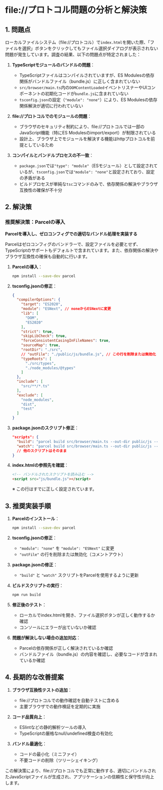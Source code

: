 # file://プロトコル問題の分析と解決策

## 1. 問題点

ローカルファイルシステム（file://プロトコル）で`index.html`を開いた際、「ファイルを選択」ボタンをクリックしてもファイル選択ダイアログが表示されない問題が発生しています。調査の結果、以下の問題点が特定されました：

1. **TypeScriptモジュールのバンドルの問題**：
   - TypeScriptファイルはコンパイルされていますが、ES Modulesの依存関係がバンドルファイル（bundle.js）に正しく含まれていない
   - `src/browser/main.ts`内の`DOMContentLoaded`イベントリスナーやUIコンポーネントの初期化コードが`bundle.js`に含まれていない
   - `tsconfig.json`の設定（`"module": "none"`）により、ES Modulesの依存関係解決が適切に行われていない

2. **file://プロトコルでのモジュールの問題**：
   - ブラウザのセキュリティ制約により、file://プロトコルでは一部のJavaScript機能（特にES Modulesのimport/export）が制限されている
   - 設計上、ブラウザ上でモジュールを解決する機能はhttpプロトコルを前提としているため

3. **コンパイルとバンドルプロセスの不一致**：
   - `package.json`では`"type": "module"`（ESモジュール）として設定されているが、`tsconfig.json`では`"module": "none"`と設定されており、設定の矛盾がある
   - ビルドプロセスが単純な`tsc`コマンドのみで、依存関係の解決やブラウザ互換性の確保が不十分

## 2. 解決策

### 推奨解決策：Parcelの導入

**Parcelを導入し、ゼロコンフィグでの適切なバンドル処理を実装する**

Parcelはゼロコンフィグのバンドラーで、設定ファイルを必要とせず、TypeScriptのサポートもデフォルトで含まれています。また、依存関係の解決やブラウザ互換性の確保も自動的に行います。

1. **Parcelの導入**：
   ```bash
   npm install --save-dev parcel
   ```

2. **tsconfig.jsonの修正**：
   ```json
   {
     "compilerOptions": {
       "target": "ES2020",
       "module": "ESNext", // noneからESNextに変更
       "lib": [
         "DOM",
         "ES2020"
       ],
       "strict": true,
       "skipLibCheck": true,
       "forceConsistentCasingInFileNames": true,
       "sourceMap": true,
       "rootDir": "./src",
       // "outFile": "./public/js/bundle.js", // この行を削除または無効化
       "typeRoots": [
         "./src/types",
         "./node_modules/@types"
       ]
     },
     "include": [
       "src/**/*.ts"
     ],
     "exclude": [
       "node_modules",
       "dist",
       "test"
     ]
   }
   ```

3. **package.jsonのスクリプト修正**：
   ```json
   "scripts": {
     "build": "parcel build src/browser/main.ts --out-dir public/js --out-file bundle.js",
     "watch": "parcel build src/browser/main.ts --out-dir public/js --out-file bundle.js --watch",
     // 他のスクリプトはそのまま
   }
   ```

4. **index.htmlの参照先を確認**：
   ```html
   <!-- バンドルされたスクリプトを読み込む -->
   <script src="js/bundle.js"></script>
   ```
   ※ この行はすでに正しく設定されています。

## 3. 推奨実装手順

1. **Parcelのインストール**：
   ```bash
   npm install --save-dev parcel
   ```

2. **tsconfig.jsonの修正**：
   - `"module": "none"` を `"module": "ESNext"` に変更
   - `"outFile"` の行を削除または無効化（コメントアウト）

3. **package.jsonの修正**：
   - `"build"` と `"watch"` スクリプトをParcelを使用するように更新

4. **ビルドスクリプトの実行**：
   ```bash
   npm run build
   ```

5. **修正後のテスト**：
   - ローカルでindex.htmlを開き、ファイル選択ボタンが正しく動作するか確認
   - コンソールにエラーが出ていないか確認

6. **問題が解決しない場合の追加対応**：
   - Parcelの依存関係が正しく解決されているか確認
   - バンドルファイル（bundle.js）の内容を確認し、必要なコードが含まれているか確認

## 4. 長期的な改善提案

1. **ブラウザ互換性テストの追加**：
   - file://プロトコルでの動作確認を自動テストに含める
   - 主要ブラウザでの動作検証を定期的に実施

2. **コード品質向上**：
   - ESlintなどの静的解析ツールの導入
   - TypeScriptの厳格なnull/undefined検査の有効化

3. **バンドル最適化**：
   - コードの最小化（ミニファイ）
   - 不要コードの削除（ツリーシェイキング）

この解決策により、file://プロトコルでも正常に動作する、適切にバンドルされたJavaScriptファイルが生成され、アプリケーションの信頼性と保守性が向上します。